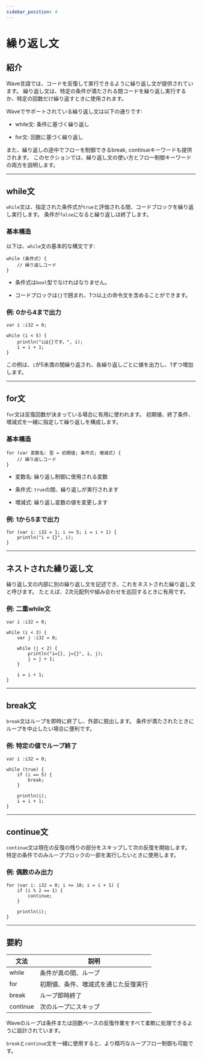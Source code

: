 ```yaml
---
sidebar_position: 4
---
```


# 繰り返し文

## 紹介

Wave言語では、コードを反復して実行できるように繰り返し文が提供されています。
繰り返し文は、特定の条件が満たされる間コードを繰り返し実行するか、特定の回数だけ繰り返すときに使用されます。

Waveでサポートされている繰り返し文は以下の通りです:

- while文: 条件に基づく繰り返し

- for文: 回数に基づく繰り返し

また、繰り返しの途中でフローを制御できるbreak, continueキーワードも提供されます。
このセクションでは、繰り返し文の使い方とフロー制御キーワードの両方を説明します。

---

## while文

`while`文は、指定された条件式が`true`と評価される間、コードブロックを繰り返し実行します。
条件が`false`になると繰り返しは終了します。

### 基本構造

以下は、`while`文の基本的な構文です:

```wave
while (条件式) {
    // 繰り返しコード
}
```

- 条件式は`bool`型でなければなりません。

- コードブロックは`{}`で囲まれ、1つ以上の命令文を含めることができます。

### 例: 0から4まで出力

```wave
var i :i32 = 0;

while (i < 5) {
    println("iは{}です。", i);
    i = i + 1;
}
```

この例は、`i`が5未満の間繰り返され、各繰り返しごとに値を出力し、1ずつ増加します。

---

## for文

`for`文は反復回数が決まっている場合に有用に使われます。
初期値、終了条件、増減式を一緒に指定して繰り返しを構成します。

### 基本構造

```wave
for (var 変数名: 型 = 初期値; 条件式; 増減式) {
    // 繰り返しコード
}
```

- 変数名: 繰り返し制御に使用される変数

- 条件式: `true`の間、繰り返しが実行されます

- 増減式: 繰り返し変数の値を変更します

### 例: 1から5まで出力

```wave
for (var i: i32 = 1; i <= 5; i = i + 1) {
    println("i = {}", i);
}
```

---

## ネストされた繰り返し文

繰り返し文の内部に別の繰り返し文を記述でき、これをネストされた繰り返し文と呼びます。
たとえば、2次元配列や組み合わせを巡回するときに有用です。

### 例: 二重while文

```wave
var i :i32 = 0;

while (i < 3) {
    var j :i32 = 0;

    while (j < 2) {
        println("i={}, j={}", i, j);
        j = j + 1;
    }

    i = i + 1;
}
```

---

## break文

`break`文はループを即時に終了し、外部に脱出します。
条件が満たされたときにループを中止したい場合に便利です。

### 例: 特定の値でループ終了

```wave
var i :i32 = 0;

while (true) {
    if (i == 5) {
        break;
    }

    println(i);
    i = i + 1;
}
```

---

## continue文

`continue`文は現在の反復の残りの部分をスキップして次の反復を開始します。
特定の条件でのみループブロックの一部を実行したいときに使用します。

### 例: 偶数のみ出力

```wave
for (var i: i32 = 0; i <= 10; i = i + 1) {
    if (i % 2 == 1) {
        continue;
    }

    println(i);
}
```

---

## 要約

| 文法       | 説明                 |
| -------- | ------------------ |
| while    | 条件が真の間、ループ         |
| for      | 初期値、条件、増減式を通じた反復実行 |
| break    | ループ即時終了            |
| continue | 次のループにスキップ         |

Waveのループは条件または回数ベースの反復作業をすべて柔軟に処理できるように設計されています。

`break`と`continue`文を一緒に使用すると、より精巧なループフロー制御も可能です。